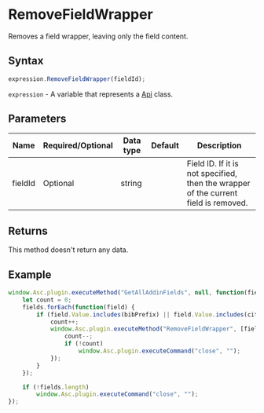 # RemoveFieldWrapper

Removes a field wrapper, leaving only the field content.

## Syntax

```javascript
expression.RemoveFieldWrapper(fieldId);
```

`expression` - A variable that represents a [Api](Methods.md) class.

## Parameters

| **Name** | **Required/Optional** | **Data type** | **Default** | **Description** |
| ------------- | ------------- | ------------- | ------------- | ------------- |
| fieldId | Optional | string |  | Field ID. If it is not specified, then the wrapper of the current field is removed. |

## Returns

This method doesn't return any data.

## Example

```javascript
window.Asc.plugin.executeMethod("GetAllAddinFields", null, function(fields) {
	let count = 0;
	fields.forEach(function(field) {
		if (field.Value.includes(bibPrefix) || field.Value.includes(citPrefix)) {
			count++;
			window.Asc.plugin.executeMethod("RemoveFieldWrapper", [field.FieldId], function() {
				count--;
				if (!count)
					window.Asc.plugin.executeCommand("close", "");
			});
		}
	});

	if (!fields.length)
		window.Asc.plugin.executeCommand("close", "");
});
```
